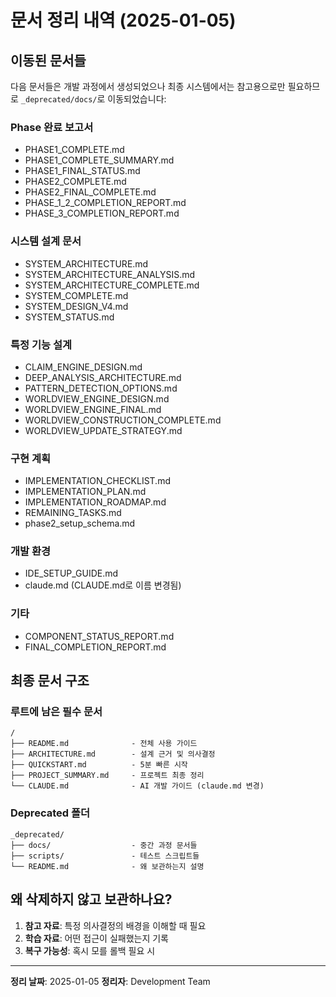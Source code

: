 # 문서 정리 내역 (2025-01-05)

## 이동된 문서들

다음 문서들은 개발 과정에서 생성되었으나 최종 시스템에서는 참고용으로만 필요하므로 `_deprecated/docs/`로 이동되었습니다:

### Phase 완료 보고서
- PHASE1_COMPLETE.md
- PHASE1_COMPLETE_SUMMARY.md  
- PHASE1_FINAL_STATUS.md
- PHASE2_COMPLETE.md
- PHASE2_FINAL_COMPLETE.md
- PHASE_1_2_COMPLETION_REPORT.md
- PHASE_3_COMPLETION_REPORT.md

### 시스템 설계 문서
- SYSTEM_ARCHITECTURE.md
- SYSTEM_ARCHITECTURE_ANALYSIS.md
- SYSTEM_ARCHITECTURE_COMPLETE.md
- SYSTEM_COMPLETE.md
- SYSTEM_DESIGN_V4.md
- SYSTEM_STATUS.md

### 특정 기능 설계
- CLAIM_ENGINE_DESIGN.md
- DEEP_ANALYSIS_ARCHITECTURE.md
- PATTERN_DETECTION_OPTIONS.md
- WORLDVIEW_ENGINE_DESIGN.md
- WORLDVIEW_ENGINE_FINAL.md
- WORLDVIEW_CONSTRUCTION_COMPLETE.md
- WORLDVIEW_UPDATE_STRATEGY.md

### 구현 계획
- IMPLEMENTATION_CHECKLIST.md
- IMPLEMENTATION_PLAN.md
- IMPLEMENTATION_ROADMAP.md
- REMAINING_TASKS.md
- phase2_setup_schema.md

### 개발 환경
- IDE_SETUP_GUIDE.md
- claude.md (CLAUDE.md로 이름 변경됨)

### 기타
- COMPONENT_STATUS_REPORT.md
- FINAL_COMPLETION_REPORT.md

## 최종 문서 구조

### 루트에 남은 필수 문서
```
/
├── README.md              - 전체 사용 가이드
├── ARCHITECTURE.md        - 설계 근거 및 의사결정
├── QUICKSTART.md          - 5분 빠른 시작
├── PROJECT_SUMMARY.md     - 프로젝트 최종 정리
└── CLAUDE.md              - AI 개발 가이드 (claude.md 변경)
```

### Deprecated 폴더
```
_deprecated/
├── docs/                  - 중간 과정 문서들
├── scripts/               - 테스트 스크립트들
└── README.md              - 왜 보관하는지 설명
```

## 왜 삭제하지 않고 보관하나요?

1. **참고 자료**: 특정 의사결정의 배경을 이해할 때 필요
2. **학습 자료**: 어떤 접근이 실패했는지 기록
3. **복구 가능성**: 혹시 모를 롤백 필요 시

---

**정리 날짜**: 2025-01-05
**정리자**: Development Team
